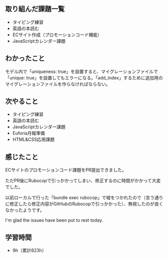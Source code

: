## 取り組んだ課題一覧
- タイピング練習
- 英語の本読む
- ECサイト作成（プロモーションコード機能）
- JavaScriptカレンダー課題
## わかったこと
モデル内で「uniqueness: true」を設置すると、マイグレーションファイルで「unique: true」を設置してもエラーになる。「add_index」するために追加用のマイグレーションファイルを作らなければならない。
## 次やること
- タイピング練習
- 英語の本読む
- JavaScriptカレンダー課題
- Euforia月報準備
- HTML&CSS応用課題
## 感じたこと
ECサイトのプロモーションコード課題をPR提出できました。

ただPR後にRubocopで引っかかってしまい、修正するのに時間がかかって大変でした。

以前ローカルで行った「bundle exec rubocop」で嘘をつかれたので（言う通りに修正したら修正内容がGitHubのRubocopで引っかかった）、無視したのが良くなかったようです。

I'm glad the issues have been put to rest today.

## 学習時間
- 9h（累計823h）
